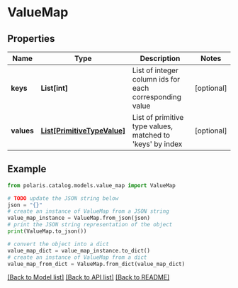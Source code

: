 <!--

 Copyright (c) 2024 Snowflake Computing Inc.
 
 Licensed under the Apache License, Version 2.0 (the "License");
 you may not use this file except in compliance with the License.
 You may obtain a copy of the License at
 
      http://www.apache.org/licenses/LICENSE-2.0
 
 Unless required by applicable law or agreed to in writing, software
 distributed under the License is distributed on an "AS IS" BASIS,
 WITHOUT WARRANTIES OR CONDITIONS OF ANY KIND, either express or implied.
 See the License for the specific language governing permissions and
 limitations under the License.

-->
# ValueMap

## Properties

Name | Type | Description | Notes
------------ | ------------- | ------------- | -------------
**keys** | **List[int]** | List of integer column ids for each corresponding value | [optional] 
**values** | [**List[PrimitiveTypeValue]**](PrimitiveTypeValue.md) | List of primitive type values, matched to &#39;keys&#39; by index | [optional] 

## Example

```python
from polaris.catalog.models.value_map import ValueMap

# TODO update the JSON string below
json = "{}"
# create an instance of ValueMap from a JSON string
value_map_instance = ValueMap.from_json(json)
# print the JSON string representation of the object
print(ValueMap.to_json())

# convert the object into a dict
value_map_dict = value_map_instance.to_dict()
# create an instance of ValueMap from a dict
value_map_from_dict = ValueMap.from_dict(value_map_dict)
```
[[Back to Model list]](../README.md#documentation-for-models) [[Back to API list]](../README.md#documentation-for-api-endpoints) [[Back to README]](../README.md)


